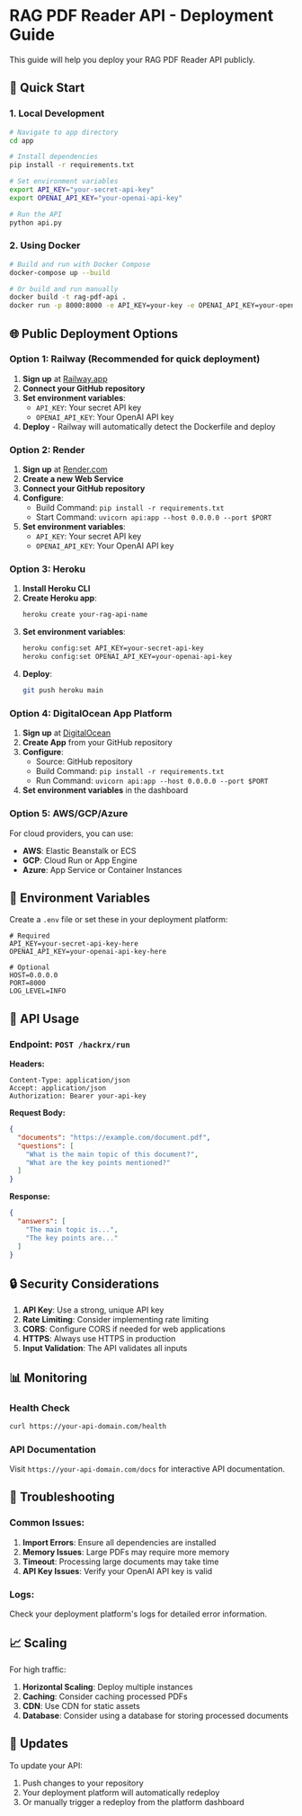 # RAG PDF Reader API - Deployment Guide

This guide will help you deploy your RAG PDF Reader API publicly.

## 🚀 Quick Start

### 1. Local Development

```bash
# Navigate to app directory
cd app

# Install dependencies
pip install -r requirements.txt

# Set environment variables
export API_KEY="your-secret-api-key"
export OPENAI_API_KEY="your-openai-api-key"

# Run the API
python api.py
```

### 2. Using Docker

```bash
# Build and run with Docker Compose
docker-compose up --build

# Or build and run manually
docker build -t rag-pdf-api .
docker run -p 8000:8000 -e API_KEY=your-key -e OPENAI_API_KEY=your-openai-key rag-pdf-api
```

## 🌐 Public Deployment Options

### Option 1: Railway (Recommended for quick deployment)

1. **Sign up** at [Railway.app](https://railway.app)
2. **Connect your GitHub repository**
3. **Set environment variables**:
   - `API_KEY`: Your secret API key
   - `OPENAI_API_KEY`: Your OpenAI API key
4. **Deploy** - Railway will automatically detect the Dockerfile and deploy

### Option 2: Render

1. **Sign up** at [Render.com](https://render.com)
2. **Create a new Web Service**
3. **Connect your GitHub repository**
4. **Configure**:
   - Build Command: `pip install -r requirements.txt`
   - Start Command: `uvicorn api:app --host 0.0.0.0 --port $PORT`
5. **Set environment variables**:
   - `API_KEY`: Your secret API key
   - `OPENAI_API_KEY`: Your OpenAI API key

### Option 3: Heroku

1. **Install Heroku CLI**
2. **Create Heroku app**:
   ```bash
   heroku create your-rag-api-name
   ```
3. **Set environment variables**:
   ```bash
   heroku config:set API_KEY=your-secret-api-key
   heroku config:set OPENAI_API_KEY=your-openai-api-key
   ```
4. **Deploy**:
   ```bash
   git push heroku main
   ```

### Option 4: DigitalOcean App Platform

1. **Sign up** at [DigitalOcean](https://digitalocean.com)
2. **Create App** from your GitHub repository
3. **Configure**:
   - Source: GitHub repository
   - Build Command: `pip install -r requirements.txt`
   - Run Command: `uvicorn api:app --host 0.0.0.0 --port $PORT`
4. **Set environment variables** in the dashboard

### Option 5: AWS/GCP/Azure

For cloud providers, you can use:
- **AWS**: Elastic Beanstalk or ECS
- **GCP**: Cloud Run or App Engine
- **Azure**: App Service or Container Instances

## 🔧 Environment Variables

Create a `.env` file or set these in your deployment platform:

```env
# Required
API_KEY=your-secret-api-key-here
OPENAI_API_KEY=your-openai-api-key-here

# Optional
HOST=0.0.0.0
PORT=8000
LOG_LEVEL=INFO
```

## 📡 API Usage

### Endpoint: `POST /hackrx/run`

**Headers:**
```
Content-Type: application/json
Accept: application/json
Authorization: Bearer your-api-key
```

**Request Body:**
```json
{
  "documents": "https://example.com/document.pdf",
  "questions": [
    "What is the main topic of this document?",
    "What are the key points mentioned?"
  ]
}
```

**Response:**
```json
{
  "answers": [
    "The main topic is...",
    "The key points are..."
  ]
}
```

## 🔒 Security Considerations

1. **API Key**: Use a strong, unique API key
2. **Rate Limiting**: Consider implementing rate limiting
3. **CORS**: Configure CORS if needed for web applications
4. **HTTPS**: Always use HTTPS in production
5. **Input Validation**: The API validates all inputs

## 📊 Monitoring

### Health Check
```bash
curl https://your-api-domain.com/health
```

### API Documentation
Visit `https://your-api-domain.com/docs` for interactive API documentation.

## 🐛 Troubleshooting

### Common Issues:

1. **Import Errors**: Ensure all dependencies are installed
2. **Memory Issues**: Large PDFs may require more memory
3. **Timeout**: Processing large documents may take time
4. **API Key Issues**: Verify your OpenAI API key is valid

### Logs:
Check your deployment platform's logs for detailed error information.

## 📈 Scaling

For high traffic:
1. **Horizontal Scaling**: Deploy multiple instances
2. **Caching**: Consider caching processed PDFs
3. **CDN**: Use CDN for static assets
4. **Database**: Consider using a database for storing processed documents

## 🔄 Updates

To update your API:
1. Push changes to your repository
2. Your deployment platform will automatically redeploy
3. Or manually trigger a redeploy from the platform dashboard
